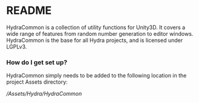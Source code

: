 # README #

HydraCommon is a collection of utility functions for Unity3D. It covers a wide range of features from random number generation to editor windows. HydraCommon is the base for all Hydra projects, and is licensed under LGPLv3.

### How do I get set up? ###

HydraCommon simply needs to be added to the following location in the project Assets directory:

*<UnityProject>/Assets/Hydra/HydraCommon*